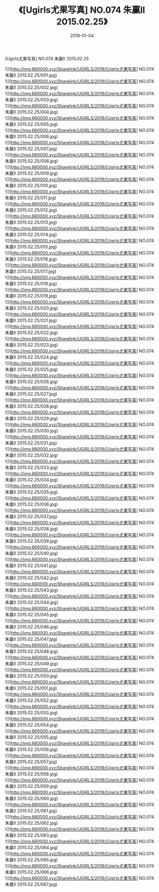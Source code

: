 ﻿---
layout: post
title:  《[Ugirls尤果写真] NO.074 朱赢II 2015.02.25》
date:   2019-01-04
img: http://img.660000.xyz/Sharelink/UGIRLS/2019/[Ugirls尤果写真] NO.074 朱赢II 2015.02.25/000.jpg
categories: [美女, 清纯, 唯美]
---

[Ugirls尤果写真] NO.074 朱赢II 2015.02.25

 ![](http://img.660000.xyz/Sharelink/UGIRLS/2019/[Ugirls尤果写真] NO.074 朱赢II 2015.02.25/001.jpg) <br>![](http://img.660000.xyz/Sharelink/UGIRLS/2019/[Ugirls尤果写真] NO.074 朱赢II 2015.02.25/002.jpg) <br>![](http://img.660000.xyz/Sharelink/UGIRLS/2019/[Ugirls尤果写真] NO.074 朱赢II 2015.02.25/003.jpg) <br>![](http://img.660000.xyz/Sharelink/UGIRLS/2019/[Ugirls尤果写真] NO.074 朱赢II 2015.02.25/004.jpg) <br>![](http://img.660000.xyz/Sharelink/UGIRLS/2019/[Ugirls尤果写真] NO.074 朱赢II 2015.02.25/005.jpg) <br>![](http://img.660000.xyz/Sharelink/UGIRLS/2019/[Ugirls尤果写真] NO.074 朱赢II 2015.02.25/006.jpg) <br>![](http://img.660000.xyz/Sharelink/UGIRLS/2019/[Ugirls尤果写真] NO.074 朱赢II 2015.02.25/007.jpg) <br>![](http://img.660000.xyz/Sharelink/UGIRLS/2019/[Ugirls尤果写真] NO.074 朱赢II 2015.02.25/008.jpg) <br>![](http://img.660000.xyz/Sharelink/UGIRLS/2019/[Ugirls尤果写真] NO.074 朱赢II 2015.02.25/009.jpg) <br>![](http://img.660000.xyz/Sharelink/UGIRLS/2019/[Ugirls尤果写真] NO.074 朱赢II 2015.02.25/010.jpg) <br>![](http://img.660000.xyz/Sharelink/UGIRLS/2019/[Ugirls尤果写真] NO.074 朱赢II 2015.02.25/011.jpg) <br>![](http://img.660000.xyz/Sharelink/UGIRLS/2019/[Ugirls尤果写真] NO.074 朱赢II 2015.02.25/012.jpg) <br>![](http://img.660000.xyz/Sharelink/UGIRLS/2019/[Ugirls尤果写真] NO.074 朱赢II 2015.02.25/013.jpg) <br>![](http://img.660000.xyz/Sharelink/UGIRLS/2019/[Ugirls尤果写真] NO.074 朱赢II 2015.02.25/014.jpg) <br>![](http://img.660000.xyz/Sharelink/UGIRLS/2019/[Ugirls尤果写真] NO.074 朱赢II 2015.02.25/015.jpg) <br>![](http://img.660000.xyz/Sharelink/UGIRLS/2019/[Ugirls尤果写真] NO.074 朱赢II 2015.02.25/016.jpg) <br>![](http://img.660000.xyz/Sharelink/UGIRLS/2019/[Ugirls尤果写真] NO.074 朱赢II 2015.02.25/017.jpg) <br>![](http://img.660000.xyz/Sharelink/UGIRLS/2019/[Ugirls尤果写真] NO.074 朱赢II 2015.02.25/018.jpg) <br>![](http://img.660000.xyz/Sharelink/UGIRLS/2019/[Ugirls尤果写真] NO.074 朱赢II 2015.02.25/019.jpg) <br>![](http://img.660000.xyz/Sharelink/UGIRLS/2019/[Ugirls尤果写真] NO.074 朱赢II 2015.02.25/020.jpg) <br>![](http://img.660000.xyz/Sharelink/UGIRLS/2019/[Ugirls尤果写真] NO.074 朱赢II 2015.02.25/021.jpg) <br>![](http://img.660000.xyz/Sharelink/UGIRLS/2019/[Ugirls尤果写真] NO.074 朱赢II 2015.02.25/022.jpg) <br>![](http://img.660000.xyz/Sharelink/UGIRLS/2019/[Ugirls尤果写真] NO.074 朱赢II 2015.02.25/023.jpg) <br>![](http://img.660000.xyz/Sharelink/UGIRLS/2019/[Ugirls尤果写真] NO.074 朱赢II 2015.02.25/024.jpg) <br>![](http://img.660000.xyz/Sharelink/UGIRLS/2019/[Ugirls尤果写真] NO.074 朱赢II 2015.02.25/025.jpg) <br>![](http://img.660000.xyz/Sharelink/UGIRLS/2019/[Ugirls尤果写真] NO.074 朱赢II 2015.02.25/026.jpg) <br>![](http://img.660000.xyz/Sharelink/UGIRLS/2019/[Ugirls尤果写真] NO.074 朱赢II 2015.02.25/027.jpg) <br>![](http://img.660000.xyz/Sharelink/UGIRLS/2019/[Ugirls尤果写真] NO.074 朱赢II 2015.02.25/028.jpg) <br>![](http://img.660000.xyz/Sharelink/UGIRLS/2019/[Ugirls尤果写真] NO.074 朱赢II 2015.02.25/029.jpg) <br>![](http://img.660000.xyz/Sharelink/UGIRLS/2019/[Ugirls尤果写真] NO.074 朱赢II 2015.02.25/030.jpg) <br>![](http://img.660000.xyz/Sharelink/UGIRLS/2019/[Ugirls尤果写真] NO.074 朱赢II 2015.02.25/031.jpg) <br>![](http://img.660000.xyz/Sharelink/UGIRLS/2019/[Ugirls尤果写真] NO.074 朱赢II 2015.02.25/032.jpg) <br>![](http://img.660000.xyz/Sharelink/UGIRLS/2019/[Ugirls尤果写真] NO.074 朱赢II 2015.02.25/033.jpg) <br>![](http://img.660000.xyz/Sharelink/UGIRLS/2019/[Ugirls尤果写真] NO.074 朱赢II 2015.02.25/034.jpg) <br>![](http://img.660000.xyz/Sharelink/UGIRLS/2019/[Ugirls尤果写真] NO.074 朱赢II 2015.02.25/035.jpg) <br>![](http://img.660000.xyz/Sharelink/UGIRLS/2019/[Ugirls尤果写真] NO.074 朱赢II 2015.02.25/036.jpg) <br>![](http://img.660000.xyz/Sharelink/UGIRLS/2019/[Ugirls尤果写真] NO.074 朱赢II 2015.02.25/037.jpg) <br>![](http://img.660000.xyz/Sharelink/UGIRLS/2019/[Ugirls尤果写真] NO.074 朱赢II 2015.02.25/038.jpg) <br>![](http://img.660000.xyz/Sharelink/UGIRLS/2019/[Ugirls尤果写真] NO.074 朱赢II 2015.02.25/039.jpg) <br>![](http://img.660000.xyz/Sharelink/UGIRLS/2019/[Ugirls尤果写真] NO.074 朱赢II 2015.02.25/040.jpg) <br>![](http://img.660000.xyz/Sharelink/UGIRLS/2019/[Ugirls尤果写真] NO.074 朱赢II 2015.02.25/041.jpg) <br>![](http://img.660000.xyz/Sharelink/UGIRLS/2019/[Ugirls尤果写真] NO.074 朱赢II 2015.02.25/042.jpg) <br>![](http://img.660000.xyz/Sharelink/UGIRLS/2019/[Ugirls尤果写真] NO.074 朱赢II 2015.02.25/043.jpg) <br>![](http://img.660000.xyz/Sharelink/UGIRLS/2019/[Ugirls尤果写真] NO.074 朱赢II 2015.02.25/044.jpg) <br>![](http://img.660000.xyz/Sharelink/UGIRLS/2019/[Ugirls尤果写真] NO.074 朱赢II 2015.02.25/045.jpg) <br>![](http://img.660000.xyz/Sharelink/UGIRLS/2019/[Ugirls尤果写真] NO.074 朱赢II 2015.02.25/046.jpg) <br>![](http://img.660000.xyz/Sharelink/UGIRLS/2019/[Ugirls尤果写真] NO.074 朱赢II 2015.02.25/047.jpg) <br>![](http://img.660000.xyz/Sharelink/UGIRLS/2019/[Ugirls尤果写真] NO.074 朱赢II 2015.02.25/048.jpg) <br>![](http://img.660000.xyz/Sharelink/UGIRLS/2019/[Ugirls尤果写真] NO.074 朱赢II 2015.02.25/049.jpg) <br>![](http://img.660000.xyz/Sharelink/UGIRLS/2019/[Ugirls尤果写真] NO.074 朱赢II 2015.02.25/050.jpg) <br>![](http://img.660000.xyz/Sharelink/UGIRLS/2019/[Ugirls尤果写真] NO.074 朱赢II 2015.02.25/051.jpg) <br>![](http://img.660000.xyz/Sharelink/UGIRLS/2019/[Ugirls尤果写真] NO.074 朱赢II 2015.02.25/052.jpg) <br>![](http://img.660000.xyz/Sharelink/UGIRLS/2019/[Ugirls尤果写真] NO.074 朱赢II 2015.02.25/053.jpg) <br>![](http://img.660000.xyz/Sharelink/UGIRLS/2019/[Ugirls尤果写真] NO.074 朱赢II 2015.02.25/054.jpg) <br>![](http://img.660000.xyz/Sharelink/UGIRLS/2019/[Ugirls尤果写真] NO.074 朱赢II 2015.02.25/055.jpg) <br>![](http://img.660000.xyz/Sharelink/UGIRLS/2019/[Ugirls尤果写真] NO.074 朱赢II 2015.02.25/056.jpg) <br>![](http://img.660000.xyz/Sharelink/UGIRLS/2019/[Ugirls尤果写真] NO.074 朱赢II 2015.02.25/057.jpg) <br>![](http://img.660000.xyz/Sharelink/UGIRLS/2019/[Ugirls尤果写真] NO.074 朱赢II 2015.02.25/058.jpg) <br>![](http://img.660000.xyz/Sharelink/UGIRLS/2019/[Ugirls尤果写真] NO.074 朱赢II 2015.02.25/059.jpg) <br>![](http://img.660000.xyz/Sharelink/UGIRLS/2019/[Ugirls尤果写真] NO.074 朱赢II 2015.02.25/060.jpg) <br>![](http://img.660000.xyz/Sharelink/UGIRLS/2019/[Ugirls尤果写真] NO.074 朱赢II 2015.02.25/061.jpg) <br>![](http://img.660000.xyz/Sharelink/UGIRLS/2019/[Ugirls尤果写真] NO.074 朱赢II 2015.02.25/062.jpg) <br>![](http://img.660000.xyz/Sharelink/UGIRLS/2019/[Ugirls尤果写真] NO.074 朱赢II 2015.02.25/063.jpg) <br>![](http://img.660000.xyz/Sharelink/UGIRLS/2019/[Ugirls尤果写真] NO.074 朱赢II 2015.02.25/064.jpg) <br>![](http://img.660000.xyz/Sharelink/UGIRLS/2019/[Ugirls尤果写真] NO.074 朱赢II 2015.02.25/065.jpg) <br>![](http://img.660000.xyz/Sharelink/UGIRLS/2019/[Ugirls尤果写真] NO.074 朱赢II 2015.02.25/066.jpg) <br>![](http://img.660000.xyz/Sharelink/UGIRLS/2019/[Ugirls尤果写真] NO.074 朱赢II 2015.02.25/067.jpg) <br>
